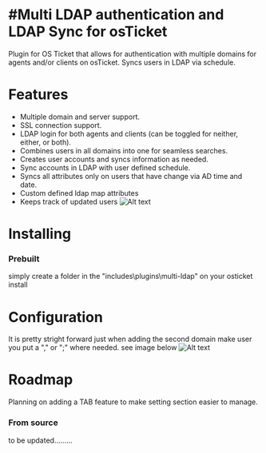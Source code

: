 #Multi LDAP authentication and LDAP Sync for osTicket
=====================================
Plugin for OS Ticket that allows for authentication with multiple domains for agents and/or clients on osTicket. Syncs users in LDAP via schedule.

Features
========
 - Multiple domain and server support.
 - SSL connection support.
 - LDAP login for both agents and clients (can be toggled for neither, either, or both).
 - Combines users in all domains into one for seamless searches.
 - Creates user accounts and syncs information as needed.
 - Sync accounts in LDAP with user defined schedule.
 - Syncs all attributes only on users that have change via AD time and date.
 - Custom defined ldap map attributes 
 - Keeps track of updated users
 ![Alt text](http://osticket.com/forum/uploads/FileUpload/08/6bb40e0ef6b5739ec010c9f1391a68.png "User lookup")

Installing
==========

### Prebuilt

simply create a folder in the "includes\plugins\multi-ldap" on your osticket install

Configuration 
=============
It is pretty stright forward just when adding the second domain make user you put a "," or ";" where needed.
see image below
![Alt text](http://osticket.com/forum/uploads/FileUpload/29/e87dda088e77d2bd497f22b82989e7.png "Config Page")


Roadmap
==========
Planning on adding a TAB feature to make setting section easier to manage.
### From source

to be updated.........
